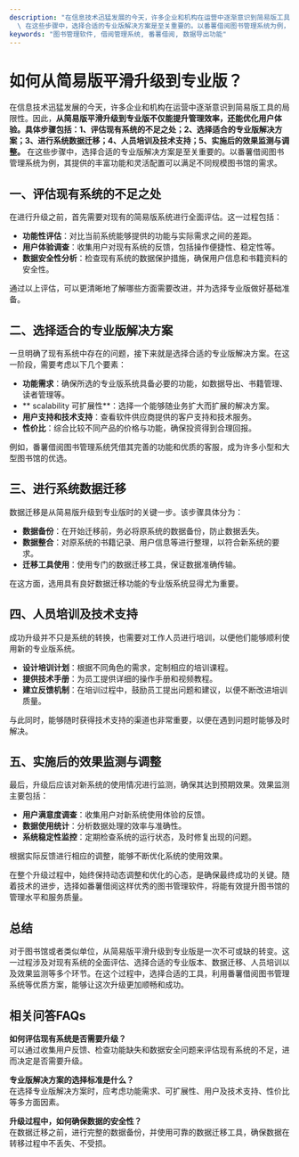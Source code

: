 ```yaml
---
description: "在信息技术迅猛发展的今天，许多企业和机构在运营中逐渐意识到简易版工具的局限性。因此，**从简易版平滑升级到专业版不仅能提升管理效率，还能优化用户体验。具体步骤包括：1、评估现有系统的不足之处；2、选择适合的专业版解决方案；3、进行系统数据迁移；4、人员培训及技术支持；5、实施后的效果监测与调整。**\
  \ 在这些步骤中，选择合适的专业版解决方案是至关重要的。以番薯借阅图书管理系统为例，其提供的丰富功能和灵活配置可以满足不同规模图书馆的需求。"
keywords: "图书管理软件, 借阅管理系统, 番薯借阅, 数据导出功能"
---
```

# 如何从简易版平滑升级到专业版？

在信息技术迅猛发展的今天，许多企业和机构在运营中逐渐意识到简易版工具的局限性。因此，**从简易版平滑升级到专业版不仅能提升管理效率，还能优化用户体验。具体步骤包括：1、评估现有系统的不足之处；2、选择适合的专业版解决方案；3、进行系统数据迁移；4、人员培训及技术支持；5、实施后的效果监测与调整。** 在这些步骤中，选择合适的专业版解决方案是至关重要的。以番薯借阅图书管理系统为例，其提供的丰富功能和灵活配置可以满足不同规模图书馆的需求。

## 一、评估现有系统的不足之处

在进行升级之前，首先需要对现有的简易版系统进行全面评估。这一过程包括：

- **功能性评估**：对比当前系统能够提供的功能与实际需求之间的差距。
- **用户体验调查**：收集用户对现有系统的反馈，包括操作便捷性、稳定性等。
- **数据安全性分析**：检查现有系统的数据保护措施，确保用户信息和书籍资料的安全性。

通过以上评估，可以更清晰地了解哪些方面需要改进，并为选择专业版做好基础准备。

## 二、选择适合的专业版解决方案

一旦明确了现有系统中存在的问题，接下来就是选择合适的专业版解决方案。在这一阶段，需要考虑以下几个要素：

- **功能需求**：确保所选的专业版系统具备必要的功能，如数据导出、书籍管理、读者管理等。
- ** scalability  可扩展性**：选择一个能够随业务扩大而扩展的解决方案。
- **用户支持和技术支持**：查看软件供应商提供的客户支持和技术服务。
- **性价比**：综合比较不同产品的价格与功能，确保投资得到合理回报。

例如，番薯借阅图书管理系统凭借其完善的功能和优质的客服，成为许多小型和大型图书馆的优选。

## 三、进行系统数据迁移

数据迁移是从简易版升级到专业版时的关键一步。该步骤具体分为：

- **数据备份**：在开始迁移前，务必将原系统的数据备份，防止数据丢失。
- **数据整合**：对原系统的书籍记录、用户信息等进行整理，以符合新系统的要求。
- **迁移工具使用**：使用专门的数据迁移工具，保证数据准确传输。

在这方面，选用具有良好数据迁移功能的专业版系统显得尤为重要。

## 四、人员培训及技术支持

成功升级并不只是系统的转换，也需要对工作人员进行培训，以便他们能够顺利使用新的专业版系统。

- **设计培训计划**：根据不同角色的需求，定制相应的培训课程。
- **提供技术手册**：为员工提供详细的操作手册和视频教程。
- **建立反馈机制**：在培训过程中，鼓励员工提出问题和建议，以便不断改进培训质量。

与此同时，能够随时获得技术支持的渠道也非常重要，以便在遇到问题时能够及时解决。

## 五、实施后的效果监测与调整

最后，升级后应该对新系统的使用情况进行监测，确保其达到预期效果。效果监测主要包括：

- **用户满意度调查**：收集用户对新系统使用体验的反馈。
- **数据使用统计**：分析数据处理的效率与准确性。
- **系统稳定性监控**：定期检查系统的运行状态，及时修复出现的问题。

根据实际反馈进行相应的调整，能够不断优化系统的使用效果。

在整个升级过程中，始终保持动态调整和优化的心态，是确保最终成功的关键。随着技术的进步，选择如番薯借阅这样优秀的图书管理软件，将能有效提升图书馆的管理水平和服务质量。

## 总结

对于图书馆或者类似单位，从简易版平滑升级到专业版是一次不可或缺的转变。这一过程涉及对现有系统的全面评估、选择合适的专业版本、数据迁移、人员培训以及效果监测等多个环节。在这个过程中，选择合适的工具，利用番薯借阅图书管理系统等优质方案，能够让这次升级更加顺畅和成功。

## 相关问答FAQs

**如何评估现有系统是否需要升级？**  
可以通过收集用户反馈、检查功能缺失和数据安全问题来评估现有系统的不足，进而决定是否需要升级。

**专业版解决方案的选择标准是什么？**  
在选择专业版解决方案时，应考虑功能需求、可扩展性、用户及技术支持、性价比等多方面因素。

**升级过程中，如何确保数据的安全性？**  
在数据迁移之前，进行完整的数据备份，并使用可靠的数据迁移工具，确保数据在转移过程中不丢失、不受损。
